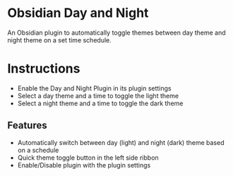 # Obsidian Day and Night

An Obsidian plugin to automatically toggle themes between day theme and night theme on a set time schedule.

# Instructions

-   Enable the Day and Night Plugin in its plugin settings
-   Select a day theme and a time to toggle the light theme
-   Select a night theme and a time to toggle the dark theme

## Features

-   Automatically switch between day (light) and night (dark) theme based on a schedule
-   Quick theme toggle button in the left side ribbon
-   Enable/Disable plugin with the plugin settings
